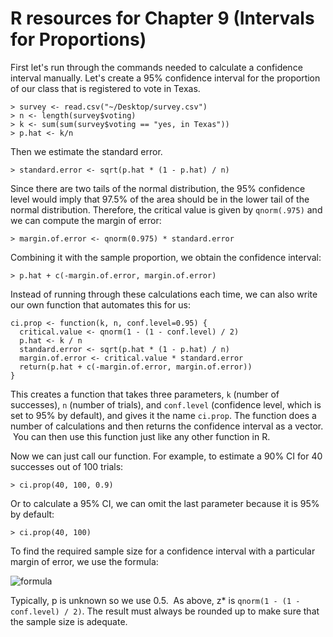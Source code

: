 # R resources for Chapter 9 (Intervals for Proportions)

First let's run through the commands needed to calculate a confidence interval manually. Let's create a 95% confidence interval for the proportion of our class that is registered to vote in Texas.

	> survey <- read.csv("~/Desktop/survey.csv")  
	> n <- length(survey$voting)  
	> k <- sum(sum(survey$voting == "yes, in Texas"))  
	> p.hat <- k/n

Then we estimate the standard error.

	> standard.error <- sqrt(p.hat * (1 - p.hat) / n)

Since there are two tails of the normal distribution, the 95% confidence level would imply that 97.5% of the area should be in the lower tail of the normal distribution. Therefore, the critical value is given by `qnorm(.975)` and we can compute the margin of error:

	> margin.of.error <- qnorm(0.975) * standard.error

Combining it with the sample proportion, we obtain the confidence interval:

	> p.hat + c(-margin.of.error, margin.of.error)

Instead of running through these calculations each time, we can also write our own function that automates this for us:

	ci.prop <- function(k, n, conf.level=0.95) {  
	  critical.value <- qnorm(1 - (1 - conf.level) / 2)  
	  p.hat <- k / n  
	  standard.error <- sqrt(p.hat * (1 - p.hat) / n)  
	  margin.of.error <- critical.value * standard.error  
	  return(p.hat + c(-margin.of.error, margin.of.error))  
	}

This creates a function that takes three parameters, `k` (number of successes), `n` (number of trials), and `conf.level` (confidence level, which is set to 95% by default), and gives it the name `ci.prop`. The function does a number of calculations and then returns the confidence interval as a vector.  You can then use this function just like any other function in R.

Now we can just call our function. For example, to estimate a 90% CI for 40 successes out of 100 trials:

	> ci.prop(40, 100, 0.9)

Or to calculate a 95% CI, we can omit the last parameter because it is 95% by default:

	> ci.prop(40, 100)

To find the required sample size for a confidence interval with a particular margin of error, we use the formula:

![formula](http://chart.apis.google.com/chart?cht=tx&chl=n=p(1-p)\left(\frac{z_*}{\text{ME}}\right)^2)

Typically, p is unknown so we use 0.5.  As above, z* is `qnorm(1 - (1 - conf.level) / 2)`. The result must always be rounded up to make sure that the sample size is adequate.